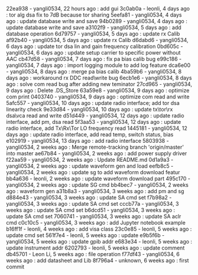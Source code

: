 22ea938 - yangli0534, 22 hours ago : add gui
3c0ab0a - leonli, 4 days ago : tor alg dsa fix to 7dB because tor sharing
5eefa81 - yangli0534, 4 days ago : update database write and save
94b0289 - yangli0534, 4 days ago : update database write and save
a3102f9 - yangli0534, 5 days ago : add database operation
6d79757 - yangli0534, 5 days ago : update rx Calib
af92b40 - yangli0534, 5 days ago : update rx Calib
d6dabd6 - yangli0534, 6 days ago : update tor dsa lin and gain frequency calibration
0bd605c - yangli0534, 6 days ago : update setup carrier to specific power without AAC
cb47d58 - yangli0534, 7 days ago : fix pa bias calib bug
e99c186 - yangli0534, 7 days ago : import logging module to add log feature
dca6e00 - yangli0534, 8 days ago : merge pa bias calib
4ba59b6 - yangli0534, 8 days ago : workaround rx DDC read\write bug
6ecb1e6 - yangli0534, 8 days ago : solve com read bug after adding new teminator
27cd965 - yangli0534, 9 days ago : Delete .DS_Store
63a59e8 - yangli0534, 9 days ago : optimize com print
0403740 - yangli0534, 9 days ago : optimize com read and write
5afc557 - yangli0534, 10 days ago : update radio interface; add tor dsa linearity check
9e33d84 - yangli0534, 10 days ago : update tx\tor\rx dsa\vca read and write
d51d449 - yangli0534, 12 days ago : update radio interface, add pm, dsa read
5f3aa53 - yangli0534, 12 days ago : update radio interface, add Tx\Rx\Tor LO frequency read
1445181 - yangli0534, 12 days ago : update radio interface, add read temp, switch status, bias
e102919 - yangli0534, 13 days ago : add radio interface
5803938 - yangli0534, 2 weeks ago : Merge remote-tracking branch 'origin/master' into master
ae67b84 - yangli0534, 2 weeks ago : add power supply driver
f22aa59 - yangli0534, 2 weeks ago : Update README.md
0d1a9a3 - yangli0534, 2 weeks ago : update waveform gen and load
eefb8c5 - yangli0534, 2 weeks ago : update sg to add waveform download featur
bb4a636 - leonli, 2 weeks ago : update waveform download part
495c170 - yangli0534, 2 weeks ago : update SG cmd
bb4bec7 - yangli0534, 2 weeks ago : waveform gen
a31b8a3 - yangli0534, 3 weeks ago : add pm and sg
d884e43 - yangli0534, 3 weeks ago : update SA  cmd set
f7b98a2 - yangli0534, 3 weeks ago : update SA  cmd set
cccb77a - yangli0534, 3 weeks ago : update SA  cmd set
b6dcd51 - yangli0534, 3 weeks ago : update SA  cmd set
7060741 - yangli0534, 3 weeks ago : update SA aclr cmd
c0c10c5 - yangli0534, 3 weeks ago : add Jupyter notebook example
b16ff1f - leonli, 4 weeks ago : add visa class
23c0e85 - leonli, 5 weeks ago : update cmd set
561f7e4 - leonli, 5 weeks ago : update
e9b5f6b - yangli0534, 5 weeks ago : update gpib addr
e683e34 - leonli, 5 weeks ago : update instrument addr
6202793 - leonli, 5 weeks ago : update comment
db45701 - Leon Li, 5 weeks ago : file operation
f77df43 - yangli0534, 6 weeks ago :  add datasheet and Lib
8f796a4 - unknown, 6 weeks ago : first commit